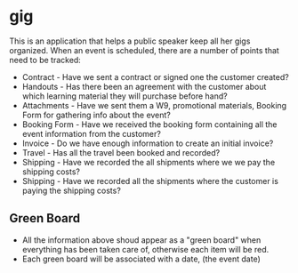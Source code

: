 # gig
This is an application that helps a public speaker keep all her gigs organized. When an event is scheduled, there are a number of points that need to be tracked:

* Contract - Have we sent a contract or signed one the customer created?
* Handouts - Has there been an agreement with the customer about which learning material they will purchase before hand?
* Attachments - Have we sent them a W9, promotional materials, Booking Form for gathering info about the event?
* Booking Form - Have we received the booking form containing all the event information from the customer?
* Invoice - Do we have enough information to create an initial invoice?
* Travel - Has all the travel been booked and recorded?
* Shipping - Have we recorded the all shipments where we we pay the shipping costs?  
* Shipping - Have we recorded all the shipments where the customer is paying the shipping costs?

## Green Board
* All the information above shoud appear as a "green board" when everything has been taken care of, otherwise each item will be red. 
* Each green board will be associated with a date, (the event date)
